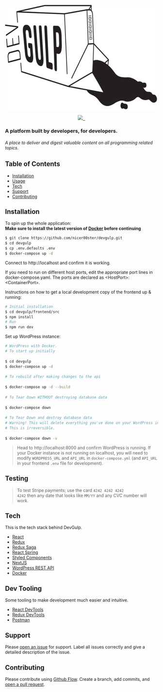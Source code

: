 <p align="center">
  <img align="center" src="https://github.com/nicer00ster/devgulp/blob/master/devgulp.png?raw=true" width="600" height="350" />
</p>


<p align="center">
  <a aria-label="DevGulp Logo" href="https://github.com/devgulp">
    <img src="https://img.shields.io/badge/❤️%20MADE%20WITH%20LOVE%20❤️-1f222e.svg?style=for-the-badge&labelColor=1f222e">
  </a>
  <a aria-label="License" href="https://github.com/nicer00ster/devgulp/blob/master/LICENSE.md">
    <img alt="" src="https://img.shields.io/github/license/nicer00ster/devgulp?color=92c5f8&style=for-the-badge&labelColor=1f222e">
  </a>
  <a aria-label="Contributors" href="https://github.com/nicer00ster/devgulp/settings/collaboration">
    <img alt="" src="https://img.shields.io/github/contributors-anon/nicer00ster/devgulp?color=80dad3&style=for-the-badge&labelColor=1f222e">
  </a>
</p>

### A platform built by developers, for developers.
###### A place to deliver and digest valuable content on all programming related topics.

## Table of Contents

- [Installation](#installation)
- [Usage](#usage)
- [Tech](#tech)
- [Support](#support)
- [Contributing](#contributing)

## Installation

To spin up the whole application:
<br/>
**Make sure to install the latest version of [Docker](https://www.docker.com/) before continuing**
```sh
$ git clone https://github.com/nicer00ster/devgulp.git
$ cd devgulp
$ cp .env.defaults .env
$ docker-compose up -d
```

Connect to http://localhost and confirm it is working.

If you need to run on different host ports, edit the appropriate port lines in docker-compose.yaml. The ports are declared as \<HostPort\>:\<ContainerPort\>.


Instructions on how to get a local development copy of the frontend up & running:
```sh
# Initial installation
$ cd devgulp/frontend/src
$ npm install
# Run
$ npm run dev
```

Set up WordPress instance:
<br />
```sh
# WordPress with Docker.
# To start up initially

$ cd devgulp
$ docker-compose up -d

# To rebuild after making changes to the api

$ docker-compose up -d --build

# To Tear Down WITHOUT destroying database data

$ docker-compose down

# To Tear Down and destroy database data
# Warning! This will delete everything you've done on your WordPress instance, including all posts and user accounts.
# This is irreversible.

$ docker-compose down -v
```

> Head to http://localhost:8000 and confirm WordPress is running. If your Docker instance is not running on localhost, you will need to modify `WORDPRESS_URL` and `API_URL` in `docker-compose.yml` (and `API_URL` in your frontend `.env` file for development).

## Testing

> To test Stripe payments; use the card <code>4242 4242 4242 4242</code> then any date that looks like <code>MM/YY</code> and any CVC number will work.

## Tech

This is the tech stack behind DevGulp.
- [React](https://reactjs.org/)
- [Redux](https://redux.js.org/)
- [Redux Saga](https://redux-saga.js.org/)
- [React Spring](https://www.react-spring.io/)
- [Styled Components](https://www.styled-components.com/)
- [NextJS](https://nextjs.org/)
- [WordPress REST API](https://developer.wordpress.org/rest-api/)
- [Docker](https://www.docker.com/)


## Dev Tooling

Some tooling to make development much easier and intuitive.
- [React DevTools](https://chrome.google.com/webstore/detail/react-developer-tools/fmkadmapgofadopljbjfkapdkoienihi?hl=en)
- [Redux DevTools](https://chrome.google.com/webstore/detail/redux-devtools/lmhkpmbekcpmknklioeibfkpmmfibljd?hl=en)
- [Postman](https://www.getpostman.com/)

## Support

Please [open an issue](https://github.com/nicer00ster/devgulp/issues) for support.
Label all issues correctly and give a detailed description of the issue.

## Contributing

Please contribute using [Github Flow](https://guides.github.com/introduction/flow/). Create a branch, add commits, and [open a pull request](https://github.com/nicer00ster/devgulp/compare/).
